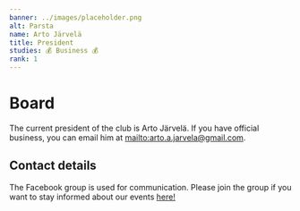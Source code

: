 ```yaml
---
banner: ../images/placeholder.png
alt: Parsta
name: Arto Järvelä
title: President
studies: 💰 Business 💰
rank: 1
---
```


# Board

The current president of the club is Arto Järvelä. If you have official business, you can email him at <mailto:arto.a.jarvela@gmail.com>.


## Contact details

The Facebook group is used for communication. Please join the group if you want to stay informed about our events [here!](https://www.facebook.com/groups/tamperedebatesociety/)
